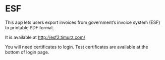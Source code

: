# ESF
This app lets users export invoices from government’s invoice system (ESF) to printable PDF format.

It is available at http://esf2.timurz.com/

You will need certificates to login. Test certificates are available at the bottom of login page.
